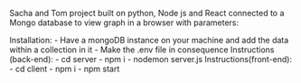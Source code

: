 Sacha and Tom project built on python, Node js and React connected to a Mongo database to view graph in a browser with parameters: 


Installation:
    - Have a mongoDB instance on your machine and add the data within a collection in it 
    - Make the .env file in consequence
Instructions (back-end):
    - cd server
    - npm i
    - nodemon server.js
Instructions(front-end):
    - cd client
    - npm i 
    - npm start 
